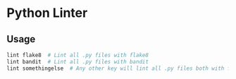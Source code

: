 # Python Linter

## Usage

```bash
lint flake8  # Lint all .py files with flake8
lint bandit  # Lint all .py files with bandit
lint somethingelse  # Any other key will lint all .py files both with flake8 and bandit
```
